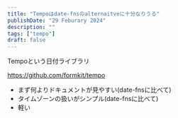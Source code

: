 ```yaml
---
title: "Tempoはdate-fnsのalternaitveに十分なりうる"
publishDate: "29 Feburary 2024"
description: ""
tags: ["tempo"]
draft: false
---
```


Tempoという日付ライブラリ

https://github.com/formkit/tempo

- まず何よりドキュメントが見やすい(date-fnsに比べて)
- タイムゾーンの扱いがシンプル(date-fnsに比べて)
- 軽い
